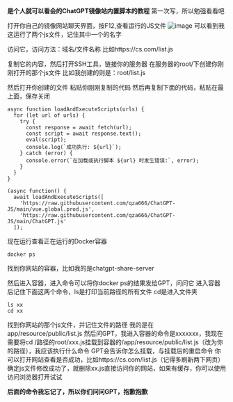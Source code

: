 **是个人就可以看会的ChatGPT镜像站内置脚本的教程**
第一次写，所以勉强看看吧

打开你自己的镜像网站聊天界面，按F12,查看运行的JS文件
![image](https://github.com/qza666/ChatGPT-JS/assets/158817429/b4e5ad5f-6a05-4065-a84a-92dbb86f2a1f)
可以看到我这运行了两个js文件，记住其中一个的名字

访问它，访问方法：域名/文件名称
比如https://cs.com/list.js

复制它的内容，然后打开SSH工具，链接你的服务器
在服务器的root/下创建你刚刚打开的那个js文件
比如我创建的则是：root/list.js

然后打开你创建的文件
粘贴你刚刚复制的代码
然后再复制下面的代码，粘贴在最上面，保存关闭
```
async function loadAndExecuteScripts(urls) {
  for (let url of urls) {
    try {
      const response = await fetch(url);
      const script = await response.text();
      eval(script);
      console.log(`成功执行: ${url}`);
    } catch (error) {
      console.error(`在加载或执行脚本 ${url} 时发生错误:`, error);
    }
  }
}

(async function() {
  await loadAndExecuteScripts([
    'https://raw.githubusercontent.com/qza666/ChatGPT-JS/main/vue.global.prod.js',
    'https://raw.githubusercontent.com/qza666/ChatGPT-JS/main/ChatGPT.js'
  ]);

```

现在运行查看正在运行的Docker容器

```
docker ps
```
找到你网站的容器，比如我的是chatgpt-share-server

然后进入容器，进入命令可以将你docker ps的结果发给GPT，问问它
进入容器后记住下面这两个命令，ls是打印当前路径的所有文件
cd是进入文件夹
```
ls xx
cd xx
```
找到你网站的那个js文件，并记住文件的路径
我的是在app/resource/public/list.js
然后问GPT，我进入容器的命令是xxxxxxx，我现在需要将cd /路径的root/xxx.js挂载到容器的/app/resource/public/list.js（改为你的路径），我应该执行什么命令
GPT会告诉你怎么挂载，与挂载后的重启命令
你可以打开网站查看是否成功，比如https://cs.com/list.js（记得多刷新两下网页）
确定js文件修改成功了，就删除xx.js直接访问你的网站，如果有缓存，你可以使用访问浏览器打开试试






**后面的命令我忘记了，所以你们问问GPT，抱歉抱歉**

